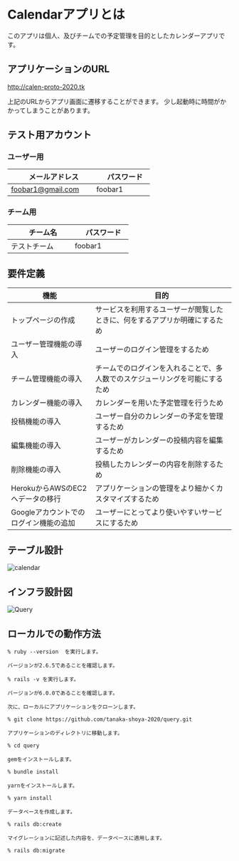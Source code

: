 # Calendarアプリとは

このアプリは個人、及びチームでの予定管理を目的としたカレンダーアプリです。


## アプリケーションのURL

http://calen-proto-2020.tk

上記のURLからアプリ画面に遷移することができます。
少し起動時に時間がかかってしまうことがあります。

## テスト用アカウント

### ユーザー用
|　メールアドレス　　　 |　パスワード　|
|-------------------|------------|
| foobar1@gmail.com | foobar1　　 |

### チーム用
|　チーム名　　　      |　パスワード　|
|-------------------|------------|
| テストチーム        | foobar1　　 |

## 要件定義

|            機能                           |            目的                                                   |
|----------------------------------------- |------------------------------------------------------------------|
|トップページの作成                           |サービスを利用するユーザーが閲覧したときに、何をするアプリか明確にするため     |
|ユーザー管理機能の導入                       |ユーザーのログイン管理をするため                                        |
|チーム管理機能の導入                         |チームでのログインを入れることで、多人数でのスケジューリングを可能にするため    |
|カレンダー機能の導入                         |カレンダーを用いた予定管理を行うため                                      |
|投稿機能の導入                              |ユーザー自分のカレンダーの予定を管理するため                               |
|編集機能の導入                              |ユーザーがカレンダーの投稿内容を編集するため                               |
|削除機能の導入                              |投稿したカレンダーの内容を削除するため                                    |
|HerokuからAWSのEC2へデータの移行             |アプリケーションの管理をより細かくカスタマイズするため                      |
|Googleアカウントでのログイン機能の追加         | ユーザーにとってより使いやすいサービスにするため                          |



## テーブル設計

![calendar](https://user-images.githubusercontent.com/71364105/100170919-fcf41d80-2f09-11eb-992f-280b7a8eedfa.png)

## インフラ設計図

![Query](https://user-images.githubusercontent.com/71364105/100172114-f74b0780-2f0a-11eb-9e2c-ee873c73475d.png)

## ローカルでの動作方法

``` 
% ruby --version  を実行します。

バージョンが2.6.5であることを確認します。

% rails -v を実行します。

バージョンが6.0.0であることを確認します。

次に、ローカルにアプリケーションをクローンします。

% git clone https://github.com/tanaka-shoya-2020/query.git

アプリケーションのディレクトリに移動します。

% cd query

gemをインストールします。

% bundle install

yarnをインストールします。

% yarn install

データベースを作成します。

% rails db:create

マイグレーションに記述した内容を、データベースに適用します。

% rails db:migrate
```
